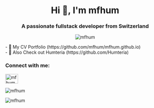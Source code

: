 <h1 align="center">Hi 👋, I'm mfhum</h1>
<h3 align="center">A passionate fullstack developer from Switzerland</h3>

<p align="center"> <img src="https://komarev.com/ghpvc/?username=mfhum&label=Profile%20views&color=0e75b6&style=flat" alt="mfhum" /> </p>
- 🔭 My CV Portfolio (https://github.com/mfhum/mfhum.github.io)</br>
- 🐝 Also Check out Humteria (https://github.com/Humteria)

<h3 align="left">Connect with me:</h3>
<p align="left">
<a href="https://instagram.com/mfhum" target="blank"><img align="center" src="https://raw.githubusercontent.com/rahuldkjain/github-profile-readme-generator/master/src/images/icons/Social/instagram.svg" alt="mfhum" height="30" width="40" /></a>
</p>

<p align="left"><img align="center" src="https://github-readme-stats.vercel.app/api?username=mfhum&show_icons=true&locale=en" alt="mfhum" /></p>
<p align="left"><img align="left" src="https://github-readme-stats.vercel.app/api/top-langs?username=mfhum&show_icons=true&locale=en&layout=compact" alt="mfhum" /></p>


